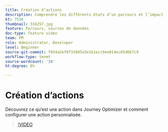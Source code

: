 ```yaml
---
title: Création d’actions
description: Comprendre les différents états d’un parcours et l’impact de la publication.
kt: 7536
thumbnail: 334257.jpg
feature: Parcours, sources de données
doc-type: feature video
team: PM
role: Administrator, Developer
level: Beginner
source-git-commit: f034a2ef8f339d5a3e1b1ecc9ee014ec05d667c9
workflow-type: tm+mt
source-wordcount: '34'
ht-degree: 0%

---
```



# Création d’actions

Découvrez ce qu’est une action dans Journey Optimizer et comment configurer une action personnalisée.

>[!VIDEO](https://video.tv.adobe.com/v/334257?quality=12)
